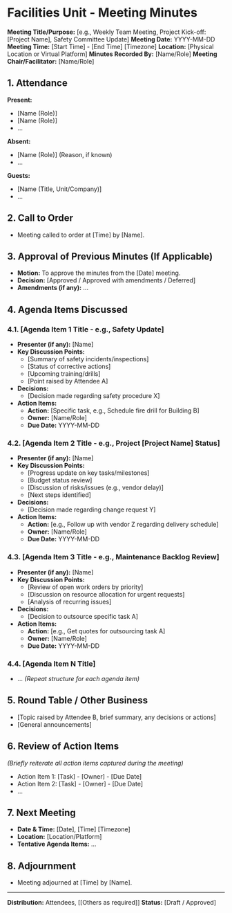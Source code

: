 # Facilities Unit - Meeting Minutes

**Meeting Title/Purpose:** [e.g., Weekly Team Meeting, Project Kick-off: [Project Name], Safety Committee Update]
**Meeting Date:** YYYY-MM-DD
**Meeting Time:** [Start Time] - [End Time] [Timezone]
**Location:** [Physical Location or Virtual Platform]
**Minutes Recorded By:** [Name/Role]
**Meeting Chair/Facilitator:** [Name/Role]

## 1. Attendance

**Present:**
- [Name (Role)]
- [Name (Role)]
- ...

**Absent:**
- [Name (Role)] (Reason, if known)
- ...

**Guests:**
- [Name (Title, Unit/Company)]
- ...

## 2. Call to Order
- Meeting called to order at [Time] by [Name].

## 3. Approval of Previous Minutes (If Applicable)
- **Motion:** To approve the minutes from the [Date] meeting.
- **Decision:** [Approved / Approved with amendments / Deferred]
- **Amendments (if any):** ...

## 4. Agenda Items Discussed

### 4.1. [Agenda Item 1 Title - e.g., Safety Update]
- **Presenter (if any):** [Name]
- **Key Discussion Points:**
    - [Summary of safety incidents/inspections]
    - [Status of corrective actions]
    - [Upcoming training/drills]
    - [Point raised by Attendee A]
- **Decisions:**
    - [Decision made regarding safety procedure X]
- **Action Items:**
    - **Action:** [Specific task, e.g., Schedule fire drill for Building B]
    - **Owner:** [Name/Role]
    - **Due Date:** YYYY-MM-DD

### 4.2. [Agenda Item 2 Title - e.g., Project [Project Name] Status]
- **Presenter (if any):** [Name]
- **Key Discussion Points:**
    - [Progress update on key tasks/milestones]
    - [Budget status review]
    - [Discussion of risks/issues (e.g., vendor delay)]
    - [Next steps identified]
- **Decisions:**
    - [Decision made regarding change request Y]
- **Action Items:**
    - **Action:** [e.g., Follow up with vendor Z regarding delivery schedule]
    - **Owner:** [Name/Role]
    - **Due Date:** YYYY-MM-DD

### 4.3. [Agenda Item 3 Title - e.g., Maintenance Backlog Review]
- **Presenter (if any):** [Name]
- **Key Discussion Points:**
    - [Review of open work orders by priority]
    - [Discussion on resource allocation for urgent requests]
    - [Analysis of recurring issues]
- **Decisions:**
    - [Decision to outsource specific task A]
- **Action Items:**
    - **Action:** [e.g., Get quotes for outsourcing task A]
    - **Owner:** [Name/Role]
    - **Due Date:** YYYY-MM-DD

### 4.4. [Agenda Item N Title]
- ... *(Repeat structure for each agenda item)*

## 5. Round Table / Other Business
- [Topic raised by Attendee B, brief summary, any decisions or actions]
- [General announcements]

## 6. Review of Action Items
*(Briefly reiterate all action items captured during the meeting)*
- Action Item 1: [Task] - [Owner] - [Due Date]
- Action Item 2: [Task] - [Owner] - [Due Date]
- ...

## 7. Next Meeting
- **Date & Time:** [Date], [Time] [Timezone]
- **Location:** [Location/Platform]
- **Tentative Agenda Items:** ...

## 8. Adjournment
- Meeting adjourned at [Time] by [Name].

---
**Distribution:** Attendees, [[Others as required]]
**Status:** [Draft / Approved] 